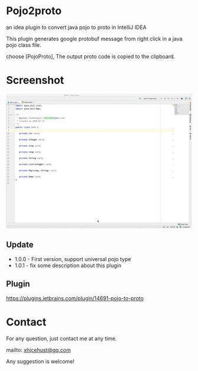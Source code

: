 # Pojo2proto

an idea plugin to convert java pojo to proto in IntelliJ IDEA

This plugin generates google protobuf message from right click in a java pojo class file.

choose [PojoProto], The output proto code is copied to the clipboard.

# Screenshot

![Image text](demo.gif)

## Update

* 1.0.0 - First version, support universal pojo type
* 1.0.1 - fix some description about this plugin


## Plugin

https://plugins.jetbrains.com/plugin/14691-pojo-to-proto

# Contact
For any question, just contact me at any time.

mailto: xhjcehust@qq.com

Any suggestion is welcome!

